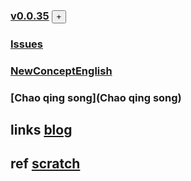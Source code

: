 ### [v0.0.35](https://github.com/littleflute/english/edit/master/README.md) <button id="id_btn_4_blApp">+</button>
### [Issues](Issues)
### [NewConceptEnglish](NewConceptEnglish)
### [Chao qing song](Chao qing song)

## links  <a target = "_blank" href = "https://littleflute.github.io/blog/">blog</a>
## ref  <a target = "_blank" href = "https://scratch.mit.edu/">scratch</a>




<script src="https://www.w3schools.com/lib/w3.js"></script>
<script src="https://littleflute.github.io/JavaScript/blclass.js" ></script>
<script src="https://littleflute.github.io/JavaScript/blApp.js"></script>
<script src="blAppPlx.js"></script>
